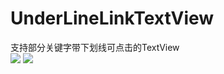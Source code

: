 # UnderLineLinkTextView
支持部分关键字带下划线可点击的TextView<br>
![](https://github.com/wangshaolei/UnderLineLinkTextView/blob/master/img/1.png)   ![](https://github.com/wangshaolei/UnderLineLinkTextView/blob/master/img/2.png)
